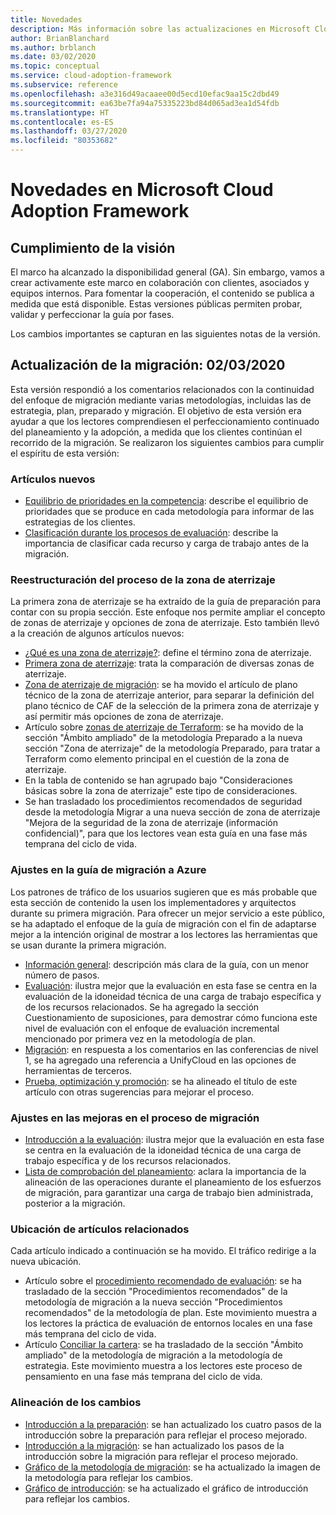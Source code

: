 ```yaml
---
title: Novedades
description: Más información sobre las actualizaciones en Microsoft Cloud Adoption Framework para Azure.
author: BrianBlanchard
ms.author: brblanch
ms.date: 03/02/2020
ms.topic: conceptual
ms.service: cloud-adoption-framework
ms.subservice: reference
ms.openlocfilehash: a3e316d49acaaee00d5ecd10efac9aa15c2dbd49
ms.sourcegitcommit: ea63be7fa94a75335223bd84d065ad3ea1d54fdb
ms.translationtype: HT
ms.contentlocale: es-ES
ms.lasthandoff: 03/27/2020
ms.locfileid: "80353682"
---
```

# <a name="whats-new-in-the-microsoft-cloud-adoption-framework"></a>Novedades en Microsoft Cloud Adoption Framework

## <a name="fulfilling-the-vision"></a>Cumplimiento de la visión

El marco ha alcanzado la disponibilidad general (GA). Sin embargo, vamos a crear activamente este marco en colaboración con clientes, asociados y equipos internos. Para fomentar la cooperación, el contenido se publica a medida que está disponible. Estas versiones públicas permiten probar, validar y perfeccionar la guía por fases.

Los cambios importantes se capturan en las siguientes notas de la versión.

## <a name="migration-update-03022020"></a>Actualización de la migración: 02/03/2020

Esta versión respondió a los comentarios relacionados con la continuidad del enfoque de migración mediante varias metodologías, incluidas las de estrategia, plan, preparado y migración. El objetivo de esta versión era ayudar a que los lectores comprendiesen el perfeccionamiento continuado del planeamiento y la adopción, a medida que los clientes continúan el recorrido de la migración. Se realizaron los siguientes cambios para cumplir el espíritu de esta versión:

### <a name="new-articles"></a>Artículos nuevos

- [Equilibrio de prioridades en la competencia](../strategy/balance-competing-priorities.md): describe el equilibrio de prioridades que se produce en cada metodología para informar de las estrategias de los clientes.
- [Clasificación durante los procesos de evaluación](../migrate/migration-considerations/assess/classify.md): describe la importancia de clasificar cada recurso y carga de trabajo antes de la migración.

### <a name="restructure-landing-zone-process"></a>Reestructuración del proceso de la zona de aterrizaje

La primera zona de aterrizaje se ha extraído de la guía de preparación para contar con su propia sección. Este enfoque nos permite ampliar el concepto de zonas de aterrizaje y opciones de zona de aterrizaje. Esto también llevó a la creación de algunos artículos nuevos:

- [¿Qué es una zona de aterrizaje?](../ready/landing-zone/index.md): define el término zona de aterrizaje.
- [Primera zona de aterrizaje](../ready/landing-zone/first-landing-zone.md): trata la comparación de diversas zonas de aterrizaje.
- [Zona de aterrizaje de migración](../ready/landing-zone/migrate-landing-zone.md): se ha movido el artículo de plano técnico de la zona de aterrizaje anterior, para separar la definición del plano técnico de CAF de la selección de la primera zona de aterrizaje y así permitir más opciones de zona de aterrizaje.
- Artículo sobre [zonas de aterrizaje de Terraform](../ready/landing-zone/terraform-landing-zone.md): se ha movido de la sección "Ámbito ampliado" de la metodología Preparado a la nueva sección "Zona de aterrizaje" de la metodología Preparado, para tratar a Terraform como elemento principal en el cuestión de la zona de aterrizaje.
- En la tabla de contenido se han agrupado bajo "Consideraciones básicas sobre la zona de aterrizaje" este tipo de consideraciones.
- Se han trasladado los procedimientos recomendados de seguridad desde la metodología Migrar a una nueva sección de zona de aterrizaje "Mejora de la seguridad de la zona de aterrizaje (información confidencial)", para que los lectores vean esta guía en una fase más temprana del ciclo de vida.

### <a name="refinements-to-the-azure-migration-guide"></a>Ajustes en la guía de migración a Azure

Los patrones de tráfico de los usuarios sugieren que es más probable que esta sección de contenido la usen los implementadores y arquitectos durante su primera migración. Para ofrecer un mejor servicio a este público, se ha adaptado el enfoque de la guía de migración con el fin de adaptarse mejor a la intención original de mostrar a los lectores las herramientas que se usan durante la primera migración.

- [Información general](../migrate/azure-migration-guide/index.md): descripción más clara de la guía, con un menor número de pasos.
- [Evaluación](../migrate/azure-migration-guide/assess.md): ilustra mejor que la evaluación en esta fase se centra en la evaluación de la idoneidad técnica de una carga de trabajo específica y de los recursos relacionados. Se ha agregado la sección Cuestionamiento de suposiciones, para demostrar cómo funciona este nivel de evaluación con el enfoque de evaluación incremental mencionado por primera vez en la metodología de plan.
- [Migración](../migrate/azure-migration-guide/migrate.md): en respuesta a los comentarios en las conferencias de nivel 1, se ha agregado una referencia a UnifyCloud en las opciones de herramientas de terceros.
- [Prueba, optimización y promoción](../migrate/azure-migration-guide/optimize-and-transform.md): se ha alineado el título de este artículo con otras sugerencias para mejorar el proceso.

### <a name="refinements-to-migration-process-improvements"></a>Ajustes en las mejoras en el proceso de migración

- [Introducción a la evaluación](../migrate/migration-considerations/assess/index.md): ilustra mejor que la evaluación en esta fase se centra en la evaluación de la idoneidad técnica de una carga de trabajo específica y de los recursos relacionados.
- [Lista de comprobación del planeamiento](../migrate/migration-considerations/prerequisites/planning-checklist.md): aclara la importancia de la alineación de las operaciones durante el planeamiento de los esfuerzos de migración, para garantizar una carga de trabajo bien administrada, posterior a la migración.

### <a name="placement-of-related-articles"></a>Ubicación de artículos relacionados

Cada artículo indicado a continuación se ha movido. El tráfico redirige a la nueva ubicación.

- Artículo sobre el [procedimiento recomendado de evaluación](../plan/contoso-migration-assessment.md): se ha trasladado de la sección "Procedimientos recomendados" de la metodología de migración a la nueva sección "Procedimientos recomendados" de la metodología de plan. Este movimiento muestra a los lectores la práctica de evaluación de entornos locales en una fase más temprana del ciclo de vida.
- Artículo [Conciliar la cartera](../strategy/balance-the-portfolio.md): se ha trasladado de la sección "Ámbito ampliado" de la metodología de migración a la metodología de estrategia. Este movimiento muestra a los lectores este proceso de pensamiento en una fase más temprana del ciclo de vida.

### <a name="alignment-of-the-changes"></a>Alineación de los cambios

- [Introducción a la preparación](../ready/index.md): se han actualizado los cuatro pasos de la introducción sobre la preparación para reflejar el proceso mejorado.
- [Introducción a la migración](../migrate/index.md): se han actualizado los pasos de la introducción sobre la migración para reflejar el proceso mejorado.
- [Gráfico de la metodología de migración](../migrate/index.md): se ha actualizado la imagen de la metodología para reflejar los cambios.
- [Gráfico de introducción](../index.md): se ha actualizado el gráfico de introducción para reflejar los cambios.
